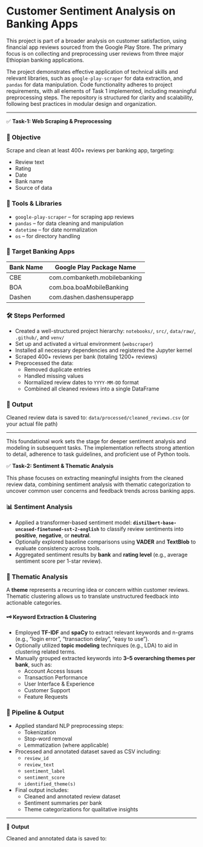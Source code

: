 # Customer Sentiment Analysis on Banking Apps

This project is part of a broader analysis on customer satisfaction, using financial app reviews sourced from the Google Play Store. The primary focus is on collecting and preprocessing user reviews from three major Ethiopian banking applications.

The project demonstrates effective application of technical skills and relevant libraries, such as `google-play-scraper` for data extraction, and `pandas` for data manipulation. Code functionality adheres to project requirements, with all elements of Task 1 implemented, including meaningful preprocessing steps. The repository is structured for clarity and scalability, following best practices in modular design and organization.

---

✅ **Task-1: Web Scraping & Preprocessing**

### 📌 Objective  
Scrape and clean at least 400+ reviews per banking app, targeting:

- Review text  
- Rating  
- Date  
- Bank name  
- Source of data  

### 🧰 Tools & Libraries  
- `google-play-scraper` – for scraping app reviews  
- `pandas` – for data cleaning and manipulation  
- `datetime` – for date normalization  
- `os` – for directory handling  

### 🏦 Target Banking Apps  

| Bank Name | Google Play Package Name |
|-----------|---------------------------|
| CBE       | com.combanketh.mobilebanking |
| BOA       | com.boa.boaMobileBanking     |
| Dashen    | com.dashen.dashensuperapp    |

### 🛠️ Steps Performed  
- Created a well-structured project hierarchy: `notebooks/`, `src/`, `data/raw/`, `.github/`, and `venv/`  
- Set up and activated a virtual environment (`webscraper`)  
- Installed all necessary dependencies and registered the Jupyter kernel  
- Scraped 400+ reviews per bank (totaling 1200+ reviews)  
- Preprocessed the data:
  - Removed duplicate entries  
  - Handled missing values  
  - Normalized review dates to `YYYY-MM-DD` format  
  - Combined all cleaned reviews into a single DataFrame  

### 📂 Output  
Cleaned review data is saved to: `data/processed/cleaned_reviews.csv` (or your actual file path)

---

This foundational work sets the stage for deeper sentiment analysis and modeling in subsequent tasks. The implementation reflects strong attention to detail, adherence to task guidelines, and proficient use of Python tools.

✅ **Task-2: Sentiment & Thematic Analysis**

This phase focuses on extracting meaningful insights from the cleaned review data, combining sentiment analysis with thematic categorization to uncover common user concerns and feedback trends across banking apps.

### 📊 Sentiment Analysis

- Applied a transformer-based sentiment model: **`distilbert-base-uncased-finetuned-sst-2-english`** to classify review sentiments into **positive**, **negative**, or **neutral**.
- Optionally explored baseline comparisons using **VADER** and **TextBlob** to evaluate consistency across tools.
- Aggregated sentiment results by **bank** and **rating level** (e.g., average sentiment score per 1-star review).

### 🧠 Thematic Analysis

A **theme** represents a recurring idea or concern within customer reviews. Thematic clustering allows us to translate unstructured feedback into actionable categories.

#### 🗝️ Keyword Extraction & Clustering

- Employed **TF-IDF** and **spaCy** to extract relevant keywords and n-grams (e.g., “login error”, “transaction delay”, “easy to use”).
- Optionally utilized **topic modeling** techniques (e.g., LDA) to aid in clustering related terms.
- Manually grouped extracted keywords into **3–5 overarching themes per bank**, such as:
  - Account Access Issues
  - Transaction Performance
  - User Interface & Experience
  - Customer Support
  - Feature Requests

### 🔄 Pipeline & Output

- Applied standard NLP preprocessing steps:
  - Tokenization
  - Stop-word removal
  - Lemmatization (where applicable)
- Processed and annotated dataset saved as CSV including:
  - `review_id`
  - `review_text`
  - `sentiment_label`
  - `sentiment_score`
  - `identified_theme(s)`
- Final output includes:
  - Cleaned and annotated review dataset
  - Sentiment summaries per bank
  - Theme categorizations for qualitative insights

---

📂 **Output**

Cleaned and annotated data is saved to: